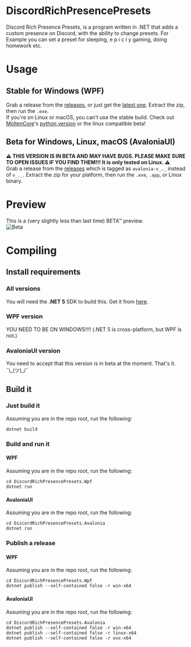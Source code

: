 # DiscordRichPresencePresets
Discord Rich Presence Presets, is a program written in .NET that adds a custom presence on Discord, with the ability to change presets.
For Example you can set a preset for sleeping, e p i c l y  gaming, doing homework etc.
# Usage
## Stable for Windows (WPF)
Grab a release from the [releases](https://github.com/cainy-a/DiscordRichPresencePresets/releases), or just get the [latest one](https://github.com/cainy-a/DiscordRichPresencePresets/releases/latest).
Extract the zip, then run the `.exe`.  
If you're on Linux or macOS, you can't use the stable build. Check out [MoltenCore](https://github.com/MoltenCoreDev)'s [python version](https://github.com/MoltenCoreDev/DiscordRPPresets) or the linux compatible beta!
## Beta for Windows, Linux, macOS (AvaloniaUI)
**⚠ THIS VERSION IS IN BETA AND MAY HAVE BUGS. PLEASE MAKE SURE TO OPEN ISSUES IF YOU FIND THEM!!! It is only tested on Linux. ⚠**  
Grab a release from the [releases](https://github.com/cainy-a/DiscordRichPresencePresets/releases) which is tagged as `avalonia-v_._` instead of `v_._`.
Extract the zip for your platform, then run the `.exe`, `.app`, or Linux binary.
# Preview
This is a (very slightly less than last time) BETA™ preview.  
![Beta](https://drawing-some.femboy.art/a0762Ca.gif)
# Compiling
## Install requirements
### All versions
You will need the **.NET 5** SDK to build this.
Get it from [here](https://dotnet.microsoft.com/download).
### WPF version
YOU NEED TO BE ON WINDOWS!!!! (.NET 5 is cross-platform, but WPF is not.)
### AvaloniaUI version
You need to accept that this version is in beta at the moment. That's it. ¯\\\_(ツ)\_/¯
## Build it
### Just build it
Assuming you are in the repo root, run the following:
```
dotnet build
```
### Build and run it
#### WPF
Assuming you are in the repo root, run the following:
```
cd DiscordRichPresencePresets.Wpf
dotnet run
```
#### AvaloniaUI
Assuming you are in the repo root, run the following:
```
cd DiscordRichPresencePresets.Avalonia
dotnet run
```
### Publish a release
#### WPF
Assuming you are in the repo root, run the following:
```
cd DiscordRichPresencePresets.Wpf
dotnet publish --self-contained false -r win-x64
```
#### AvaloniaUI
Assuming you are in the repo root, run the following:
```
cd DiscordRichPresencePresets.Avalonia
dotnet publish --self-contained false -r win-x64
dotnet publish --self-contained false -r linux-x64
dotnet publish --self-contained false -r osx-x64
```
